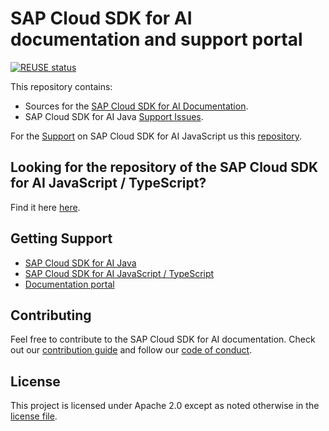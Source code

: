 # SAP Cloud SDK for AI documentation and support portal

[![REUSE status](https://api.reuse.software/badge/github.com/SAP/cloud-sdk)](https://api.reuse.software/info/github.com/SAP/cloud-sdk)

This repository contains:

- Sources for the [SAP Cloud SDK for AI Documentation](https://sap.github.io/cloud-sdk/).
- SAP Cloud SDK for AI Java [Support Issues](https://github.com/SAP/ai-sdk/issues).

For the [Support](https://github.com/SAP/ai-sdk-js/issues) on SAP Cloud SDK for AI JavaScript us this [repository](https://github.com/SAP/ai-sdk-js).

## Looking for the repository of the SAP Cloud SDK for AI JavaScript / TypeScript?

Find it here [here](https://github.com/SAP/ai-sdk-js).

## Getting Support

- [SAP Cloud SDK for AI Java](https://github.com/SAP/ai-sdk/issues)
- [SAP Cloud SDK for AI JavaScript / TypeScript](https://github.com/SAP/ai-sdk-js/issues/new/choose)
- [Documentation portal](https://sap.github.io/cloud-sdk/)

## Contributing

Feel free to contribute to the SAP Cloud SDK for AI documentation.
Check out our [contribution guide](./CONTRIBUTING.md) and follow our [code of conduct](./CODE_OF_CONDUCT.md).

## License

This project is licensed under Apache 2.0 except as noted otherwise in the [license file](./LICENSES/Apache-2.0.txt).
